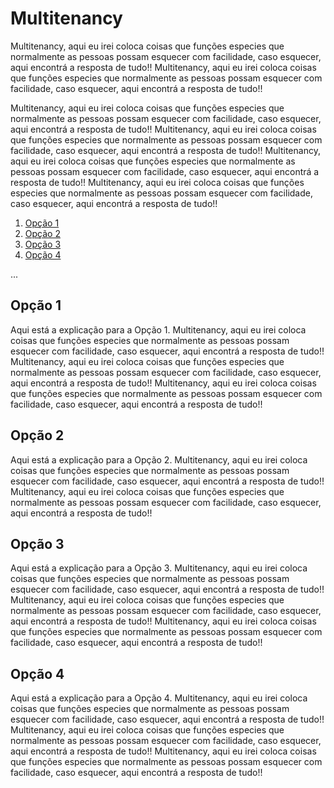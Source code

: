 # Multitenancy
Multitenancy, aqui eu irei coloca coisas que funções especies que normalmente as pessoas possam esquecer com facilidade, caso esquecer, aqui encontrá a resposta de tudo!!
Multitenancy, aqui eu irei coloca coisas que funções especies que normalmente as pessoas possam esquecer com facilidade, caso esquecer, aqui encontrá a resposta de tudo!!

Multitenancy, aqui eu irei coloca coisas que funções especies que normalmente as pessoas possam esquecer com facilidade, caso esquecer, aqui encontrá a resposta de tudo!!
Multitenancy, aqui eu irei coloca coisas que funções especies que normalmente as pessoas possam esquecer com facilidade, caso esquecer, aqui encontrá a resposta de tudo!!
Multitenancy, aqui eu irei coloca coisas que funções especies que normalmente as pessoas possam esquecer com facilidade, caso esquecer, aqui encontrá a resposta de tudo!!
Multitenancy, aqui eu irei coloca coisas que funções especies que normalmente as pessoas possam esquecer com facilidade, caso esquecer, aqui encontrá a resposta de tudo!!


1. [Opção 1](#opcao1)
2. [Opção 2](#opcao2)
3. [Opção 3](#opcao3)
4. [Opção 4](#opcao4)

...

<a name="opcao1"></a>
## Opção 1

Aqui está a explicação para a Opção 1.
Multitenancy, aqui eu irei coloca coisas que funções especies que normalmente as pessoas possam esquecer com facilidade, caso esquecer, aqui encontrá a resposta de tudo!!
Multitenancy, aqui eu irei coloca coisas que funções especies que normalmente as pessoas possam esquecer com facilidade, caso esquecer, aqui encontrá a resposta de tudo!!
Multitenancy, aqui eu irei coloca coisas que funções especies que normalmente as pessoas possam esquecer com facilidade, caso esquecer, aqui encontrá a resposta de tudo!!


<a name="opcao2"></a>
## Opção 2

Aqui está a explicação para a Opção 2.
Multitenancy, aqui eu irei coloca coisas que funções especies que normalmente as pessoas possam esquecer com facilidade, caso esquecer, aqui encontrá a resposta de tudo!!
Multitenancy, aqui eu irei coloca coisas que funções especies que normalmente as pessoas possam esquecer com facilidade, caso esquecer, aqui encontrá a resposta de tudo!!


<a name="opcao3"></a>
## Opção 3

Aqui está a explicação para a Opção 3.
Multitenancy, aqui eu irei coloca coisas que funções especies que normalmente as pessoas possam esquecer com facilidade, caso esquecer, aqui encontrá a resposta de tudo!!
Multitenancy, aqui eu irei coloca coisas que funções especies que normalmente as pessoas possam esquecer com facilidade, caso esquecer, aqui encontrá a resposta de tudo!!
Multitenancy, aqui eu irei coloca coisas que funções especies que normalmente as pessoas possam esquecer com facilidade, caso esquecer, aqui encontrá a resposta de tudo!!


<a name="opcao4"></a>
## Opção 4

Aqui está a explicação para a Opção 4.
Multitenancy, aqui eu irei coloca coisas que funções especies que normalmente as pessoas possam esquecer com facilidade, caso esquecer, aqui encontrá a resposta de tudo!!
Multitenancy, aqui eu irei coloca coisas que funções especies que normalmente as pessoas possam esquecer com facilidade, caso esquecer, aqui encontrá a resposta de tudo!!
Multitenancy, aqui eu irei coloca coisas que funções especies que normalmente as pessoas possam esquecer com facilidade, caso esquecer, aqui encontrá a resposta de tudo!!



